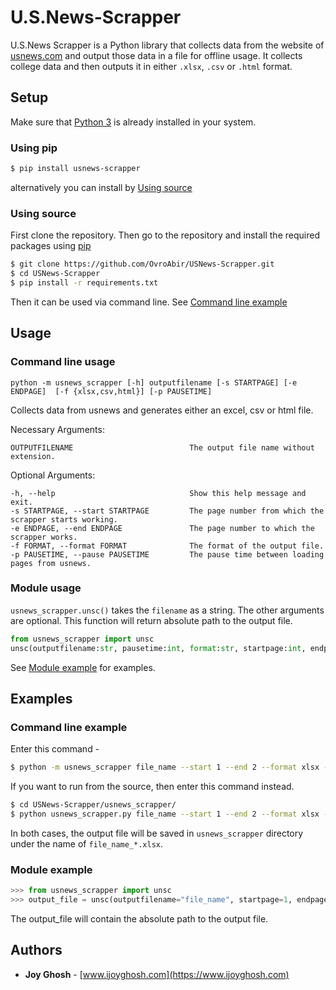 # U.S.News-Scrapper

U.S.News Scrapper is a Python library that collects data from the website of [usnews.com](https://www.usnews.com/best-colleges) and output those data in a file for offline usage. It collects college data and then outputs it in either `.xlsx`, `.csv` or `.html` format.

## Setup
Make sure that [Python 3](https://www.python.org/downloads) is already installed in your system.
### Using pip
```bash
$ pip install usnews-scrapper
```
alternatively you can install by [Using source](#using-source)

### Using source
First clone the repository. Then go to the repository and install the required packages using [pip](https://pip.pypa.io/en/stable/)
```bash
$ git clone https://github.com/OvroAbir/USNews-Scrapper.git
$ cd USNews-Scrapper
$ pip install -r requirements.txt
```
Then it can be used via command line. See [Command line example](command-line-example)

## Usage

### Command line usage
```
python -m usnews_scrapper [-h] outputfilename [-s STARTPAGE] [-e ENDPAGE]  [-f {xlsx,csv,html}] [-p PAUSETIME]
```
Collects data from usnews and generates either an excel, csv or html file.

Necessary Arguments:
```
OUTPUTFILENAME     		                The output file name without extension.
```
Optional Arguments:
```
-h, --help            		            Show this help message and exit.
-s STARTPAGE, --start STARTPAGE         The page number from which the scrapper starts working.  		        
-e ENDPAGE, --end ENDPAGE               The page number to which the scrapper works.
-f FORMAT, --format FORMAT              The format of the output file.
-p PAUSETIME, --pause PAUSETIME         The pause time between loading pages from usnews.	        
```

### Module usage
`usnews_scrapper.unsc()` takes the `filename` as a string. The other arguments are optional. This function will return absolute path to the output file.

```python
from usnews_scrapper import unsc
unsc(outputfilename:str, pausetime:int, format:str, startpage:int, endpage:int) -> str
```
See [Module example](#module-example) for examples.

## Examples

### Command line example
Enter this command -

```bash
$ python -m usnews_scrapper file_name --start 1 --end 2 --format xlsx --pause 2
```

If you want to run from the source, then enter this command instead.

```bash
$ cd USNews-Scrapper/usnews_scrapper/
$ python usnews_scrapper.py file_name --start 1 --end 2 --format xlsx --pause 2
```
In both cases, the output file will be saved in `usnews_scrapper` directory under the name of `file_name_*.xlsx`. 

### Module example

```python
>>> from usnews_scrapper import unsc
>>> output_file = unsc(outputfilename="file_name", startpage=1, endpage=2, format="xlsx", pausetime=2)
```
The output_file will contain the absolute path to the output file.

## Authors

* **Joy Ghosh** - [www.ijoyghosh.com](https://www.ijoyghosh.com)
